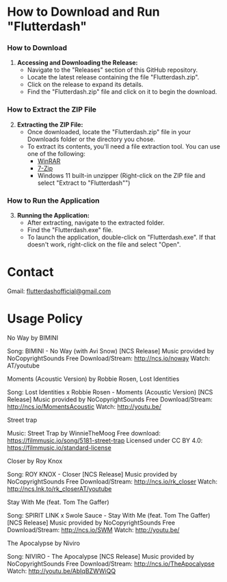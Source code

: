 # How to Download and Run "Flutterdash"
### How to Download

1. **Accessing and Downloading the Release:**
   - Navigate to the "Releases" section of this GitHub repository.
   - Locate the latest release containing the file "Flutterdash.zip".
   - Click on the release to expand its details.
   - Find the "Flutterdash.zip" file and click on it to begin the download.

### How to Extract the ZIP File

2. **Extracting the ZIP File:**
   - Once downloaded, locate the "Flutterdash.zip" file in your Downloads folder or the directory you chose.
   - To extract its contents, you'll need a file extraction tool. You can use one of the following:
     - [WinRAR](https://www.win-rar.com/download.html)
     - [7-Zip](https://www.7-zip.org/download.html)
     - Windows 11 built-in unzipper (Right-click on the ZIP file and select "Extract to "Flutterdash"")

### How to Run the Application

3. **Running the Application:**
   - After extracting, navigate to the extracted folder.
   - Find the "Flutterdash.exe" file.
   - To launch the application, double-click on "Flutterdash.exe". If that doesn't work, right-click on the file and select "Open".


# Contact

Gmail: flutterdashofficial@gmail.com


# Usage Policy

No Way by BIMINI

Song: BIMINI - No Way (with Avi Snow) [NCS Release]
Music provided by NoCopyrightSounds
Free Download/Stream: http://ncs.io/noway
Watch: AT/youtube

Moments (Acoustic Version) by Robbie Rosen, Lost Identities

Song: Lost Identities x Robbie Rosen - Moments (Acoustic Version) [NCS Release]
Music provided by NoCopyrightSounds
Free Download/Stream: http://ncs.io/MomentsAcoustic
Watch: http://youtu.be/

Street trap

Music: Street Trap by WinnieTheMoog
Free download: https://filmmusic.io/song/5181-street-trap
Licensed under CC BY 4.0: https://filmmusic.io/standard-license

Closer by Roy Knox

Song: ROY KNOX - Closer [NCS Release] Music provided by NoCopyrightSounds Free Download/Stream: http://ncs.io/rk_closer Watch: 
http://ncs.lnk.to/rk_closerAT/youtube

Stay With Me (feat. Tom The Gaffer)

Song: SPIRIT LINK x Swole Sauce - Stay With Me (feat. Tom The Gaffer) [NCS Release] Music provided by NoCopyrightSounds 
Free Download/Stream: http://ncs.io/SWM 
Watch: http://youtu.be/

The Apocalypse by Niviro

Song: NIVIRO - The Apocalypse [NCS Release]
Music provided by NoCopyrightSounds
Free Download/Stream: http://ncs.io/TheApocalypse
Watch: http://youtu.be/AbIqBZWWiQQ
